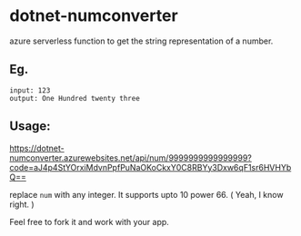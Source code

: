# dotnet-numconverter
azure serverless function to get the string representation of a number.


## Eg.
```
input: 123
output: One Hundred twenty three
```


## Usage:
https://dotnet-numconverter.azurewebsites.net/api/num/9999999999999999?code=aJ4p4StYOrxiMdvnPpfPuNaOKoCkxY0C8RBYy3Dxw6qF1sr6HVHYbQ==

replace `num` with any integer. It supports upto 10 power 66. ( Yeah, I know right. )

Feel free to fork it and work with your app.
